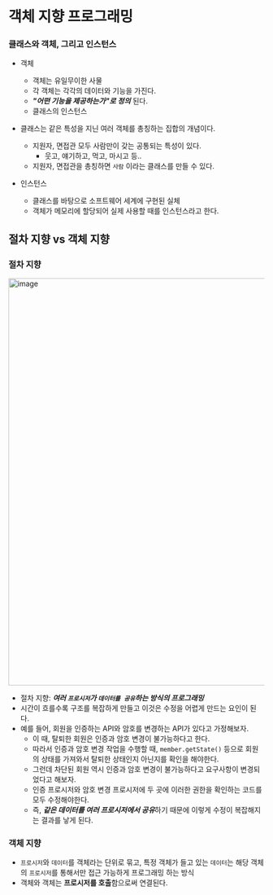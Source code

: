 # 객체 지향 프로그래밍

### 클래스와 객체, 그리고 인스턴스

- 객체 
  - 객체는 유일무이한 사물
  - 각 객체는 각각의 데이터와 기능을 가진다.
  - **_"어떤 기능을 제공하는가"로 정의_** 된다. 
  - 클래스의 인스턴스

- 클래스는 같은 특성을 지닌 여러 객체를 총칭하는 집합의 개념이다.
  - 지원자, 면접관 모두 사람만이 갖는 공통되는 특성이 있다.
    - 웃고, 얘기하고, 먹고, 마시고 등..
  - 지원자, 면접관을 총칭하면 `사람` 이라는 클래스를 만들 수 있다.  

- 인스턴스
  - 클래스를 바탕으로 소프트웨어 세계에 구현된 실체
  - 객체가 메모리에 할당되어 실제 사용할 때를 인스턴스라고 한다.

## 절차 지향 vs 객체 지향

### 절차 지향

<img width="800" alt="image" src="https://user-images.githubusercontent.com/65555299/233058166-80ac3b5b-2df0-4dd5-8c5d-29c16735466d.png">

- 절차 지향: _**여러 `프로시저`가 `데이터를 공유`하는 방식의 프로그래밍**_
- 시간이 흐를수록 구조를 복잡하게 만들고 이것은 수정을 어렵게 만드는 요인이 된다.
- 예를 들어, 회원을 인증하는 API와 암호를 변경하는 API가 있다고 가정해보자.
  - 이 때, 탈퇴한 회원은 인증과 암호 변경이 불가능하다고 한다. 
  - 따라서 인증과 암호 변경 작업을 수행할 때, `member.getState()` 등으로 회원의 상태를 가져와서 탈퇴한 상태인지 아닌지를 확인을 해야한다.
  - 그런데 차단된 회원 역시 인증과 암호 변경이 불가능하다고 요구사항이 변경되었다고 해보자.
  - 인증 프로시저와 암호 변경 프로시저에 두 곳에 이러한 권한을 확인하는 코드를 모두 수정해야한다. 
  - 즉, ***같은 데이터를 여러 프로시저에서 공유***하기 때문에 이렇게 수정이 복잡해지는 결과를 낳게 된다.

### 객체 지향

- `프로시저`와 `데이터`를 객체라는 단위로 묶고, 특정 객체가 들고 있는 `데이터`는 해당 객체의 `프로시저`를 통해서만 접근 가능하게 프로그래밍 하는 방식   
- 객체와 객체는 **프로시저를 호출**함으로써 연결된다.